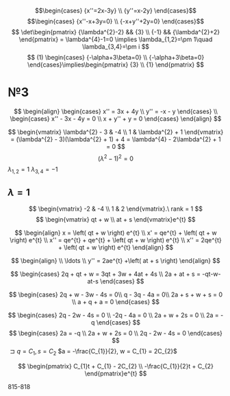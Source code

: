 $$\begin{cases}
{x''=2x-3y} \\
{y''=x-2y}
\end{cases}$$
$$\begin{cases}
{x''-x+3y=0} \\
{-x+y''+2y=0}
\end{cases}$$
$$
\det\begin{pmatrix}
{\lambda^{2}-2} && {3} \\
{-1} && {\lambda^{2}+2}
\end{pmatrix} = \lambda^{4}-1=0
\implies \lambda_{1,2}=\pm 1\quad \lambda_{3,4}=\pm i
$$
$$
(1) \begin{cases} 
{-\alpha+3\beta=0} \\
{-\alpha+3\beta=0}
\end{cases}\implies\begin{pmatrix}
{3} \\
{1}
\end{pmatrix}
$$

# №3
$$
\begin{align}
\begin{cases}
x'' = 3x + 4y \\
y'' = -x - y
\end{cases} \\
\begin{cases}
x'' - 3x - 4y = 0 \\
x + y'' + y = 0
\end{cases}
\end{align}
$$


$$
\begin{vmatrix}
\lambda^{2} - 3 & -4 \\
1 & \lambda^{2} + 1
\end{vmatrix} = (\lambda^{2} - 3)(\lambda^{2} + 1) + 4 = \lambda^{4} - 2\lambda^{2} + 1 = 0
$$
$$
(\lambda^{2} - 1)^{2} = 0
$$
$\lambda_{1, 2} = 1$
$\lambda_{3, 4} = -1$

## $\lambda = 1$
$$
\begin{vmatrix}
-2  & -4 \\
1 & 2
\end{vmatrix}.\ rank = 1
$$
$$
\begin{vmatrix}
qt + w \\
at + s
\end{vmatrix}e^{t}
$$

$$
\begin{align}
x = \left( qt + w \right) e^{t} \\
x' = qe^{t} + \left( qt + w \right) e^{t} \\
x'' = qe^{t} + qe^{t} + \left( qt + w \right) e^{t} \\
x'' = 2qe^{t} + \left( qt + w \right) e^{t}
\end{align}
$$

$$
\begin{align} \\
\ldots \\
y'' = 2ae^{t} +\left( at + s \right) 
\end{align}
$$

$$
\begin{cases}
2q + qt + w = 3qt + 3w + 4at + 4s \\
2a + at + s = -qt-w-at-s
\end{cases}
$$

$$
\begin{cases}
2q + w - 3w - 4s = 0\\
q - 3q - 4a = 0\\
2a + s + w + s = 0 \\
a + q + a = 0
\end{cases}
$$

$$
\begin{cases}
2q - 2w - 4s = 0 \\
-2q - 4a = 0 \\
2a + w + 2s = 0 \\
2a = -q
\end{cases}
$$
$$
\begin{cases}
2a = -q \\
2a + w + 2s = 0 \\
2q - 2w - 4s = 0
\end{cases}
$$
$\sqsupset q = C_{1}, s = C_{2}$
$a = -\frac{C_{1}}{2}, w = C_{1} = 2C_{2}$

$$
\begin{pmatrix}
C_{1}t + C_{1} - 2C_{2} \\
-\frac{C_{1}}{2}t + C_{2}
\end{pmatrix}e^{t}
$$


815-818